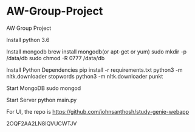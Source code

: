 # AW-Group-Project
AW Group Project

Install python 3.6

Install mongodb
brew install mongodb(or apt-get or yum)
sudo mkdir -p /data/db
sudo chmod -R 0777 /data/db

Install Python Dependencies
pip install -r requirements.txt
python3 -m nltk.downloader stopwords
python3 -m nltk.downloader punkt

Start MongoDB
sudo mongod

Start Server
python main.py



For UI, the repo is
https://github.com/johnsanthosh/study-genie-webapp

2OQF2AA2LN8IQVUCWTJV